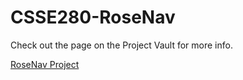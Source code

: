# CSSE280-RoseNav

Check out the page on the Project Vault for more info.

[RoseNav Project](https://rosehulmanprojectvault.org/project/-MODqHKL2Ynx3BLiUYMc)
